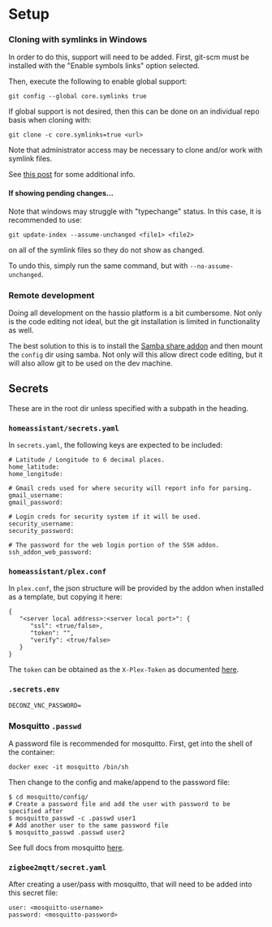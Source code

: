 # Setup


### Cloning with symlinks in Windows
In order to do this, support will need to be added.  First, git-scm must be
installed with the "Enable symbols links" option selected.

Then, execute the following to enable global support:
```
git config --global core.symlinks true
```

If global support is not desired, then this can be done on an individual repo
basis when cloning with:
```
git clone -c core.symlinks=true <url>
```

Note that administrator access may be necessary to clone and/or work with
symlink files.

See
[this post](https://stackoverflow.com/questions/5917249/git-symlinks-in-windows#answer-52097145)
for some additional info.

#### If showing pending changes...
Note that windows may struggle with "typechange" status.  In this case, it is
recommended to use:
```
git update-index --assume-unchanged <file1> <file2>
```
on all of the symlink files so they do not show as changed.

To undo this, simply run the same command, but with `--no-assume-unchanged`.


### Remote development
Doing all development on the hassio platform is a bit cumbersome.  Not only is
the code editing not ideal, but the git installation is limited in functionality
as well.

The best solution to this is to install the
[Samba share addon](https://www.home-assistant.io/addons/samba/) and then mount
the `config` dir using samba.  Not only will this allow direct code editing,
but it will also allow git to be used on the dev machine.



## Secrets
These are in the root dir unless specified with a subpath in the heading.

### `homeassistant/secrets.yaml`
In `secrets.yaml`, the following keys are expected to be included:
```
# Latitude / Longitude to 6 decimal places.
home_latitude:
home_longitude:

# Gmail creds used for where security will report info for parsing.
gmail_username:
gmail_password:

# Login creds for security system if it will be used.
security_username:
security_password:

# The password for the web login portion of the SSH addon.
ssh_addon_web_password:
```

### `homeassistant/plex.conf`
In `plex.conf`, the json structure will be provided by the addon when installed
as a template, but copying it here:
```
{
   "<server local address>:<server local port>": {
      "ssl": <true/false>,
      "token": "",
      "verify": <true/false>
   }
}
```

The `token` can be obtained as the `X-Plex-Token` as documented
[here](https://support.plex.tv/articles/204059436-finding-an-authentication-token-x-plex-token/).


### `.secrets.env`

```
DECONZ_VNC_PASSWORD=
```

### Mosquitto `.passwd`
A password file is recommended for mosquitto.  First, get into the shell of the
container:
```
docker exec -it mosquitto /bin/sh
```

Then change to the config and make/append to the password file:
```
$ cd mosquitto/config/
# Create a password file and add the user with password to be specified after
$ mosquitto_passwd -c .passwd user1
# Add another user to the same password file
$ mosquitto_passwd .passwd user2
```

See full docs from mosquitto
[here](https://mosquitto.org/man/mosquitto_passwd-1.html).


### `zigbee2mqtt/secret.yaml`
After creating a user/pass with mosquitto, that will need to be added into this
secret file:
```
user: <mosquitto-username>
password: <mosquitto-password>
```
